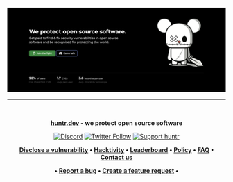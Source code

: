 <p align="center">
<a href="https://huntr.dev/" target="_blank"><img src="/img/landing_image.png"></a>
</p>
<p align="center">
<hr />
</p>
<br />
<p align="center">
<b><a href="https://huntr.dev/" _target="blank">huntr.dev</a> - we protect open source software</b>
</p>
<p align="center">
<a href="https://huntr.dev/discord"><img alt="Discord" src="https://img.shields.io/discord/672495759706554369?label=Discord&logo=discord&style=flat-square"></a>
<a href="https://twitter.com/huntrdev"><img alt="Twitter Follow" src="https://img.shields.io/twitter/follow/huntrdev?style=social"></a>
<a href="https://paypal.me/418sec" target="_blank"><img alt="Support huntr" src="https://img.shields.io/badge/PayPal-sponsor-orange?style=flat-square&logo=paypal"></a>
</p>
<p align="center">
	<strong>
		<a href="https://huntr.dev/bounties/disclose">Disclose a vulnerability</a>
		•
		<a href="https://huntr.dev/bounties/hacktivity">Hacktivity</a>
		•
		<a href="https://huntr.dev/leaderboard">Leaderboard</a>
    •
		<a href="https://huntr.dev/policy">Policy</a>
    •
		<a href="https://huntr.dev/faq">FAQ</a>
    •
		<a href="https://huntr.dev/contact-us">Contact us</a>
	</strong>
</p>
<p align="center">
	<strong>
    •
		<a href="https://github.com/418sec/huntr/issues/new">Report a bug</a>
		•
		<a href="https://github.com/418sec/huntr/issues/new">Create a feature request</a>
		•
	</strong>
</p>
